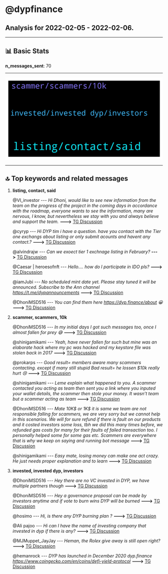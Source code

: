 # **@dypfinance**
 ## Analysis for **2022-02-05** - **2022-02-06**.

---

## 📊 **Basic Stats**

**n_messages_sent**: 70

---
![wordcloud](dypfinance_1Days_wordcloud.png)

---


## 🔝 **Top keywords and related messages**

1. **listing, contact, said**

    @Vl_investor --- *Hi Dhoni, would like to see new information from the team on the progress of the project in the coming days in accordance with the roadmap, everyone wants to see the information, many are nervous, I know, but nevertheless we stay with you and always believe and support the team.* **--->** [TG Discussion](https://t.me/dypfinance/245052)

    @cyryp --- *Hi DYP tim i have a question. have you contact with the Tier one exchangs about listing or only submit acounts and havent any contact.?* **--->** [TG Discussion](https://t.me/dypfinance/244946)

    @alvindrajw --- *Can we exoect tier 1 exchnage listing in February?* **--->** [TG Discussion](https://t.me/dypfinance/245066)

    @Caesar | heroesofnft --- *Hello.... how do I participate in IDO pls?* **--->** [TG Discussion](https://t.me/dypfinance/244997)

    @iamJubi --- *No scheduled mint date yet. Please stay tuned it will be announced. Subscribe to the Ann channel https://t.me/dypannouncements* **--->** [TG Discussion](https://t.me/dypfinance/244902)

    @DhoniMSD516 --- *You can find them here https://dyp.finance/about 😀* **--->** [TG Discussion](https://t.me/dypfinance/244932)

2. **scammer, scammers, 10k**

    @DhoniMSD516 --- *In my initial days I got such messages too, once I almost fallen for prey 😅* **--->** [TG Discussion](https://t.me/dypfinance/244778)

    @shinigamikami --- *Yeah, have never fallen for such but mine was an elaborate hack where my pc was hacked and my keystore file was stolen back in 2017* **--->** [TG Discussion](https://t.me/dypfinance/244791)

    @prokarps --- *Good result= members aware many scammers contacting. except if many still stupid Bad result= he lossen $10k really hurt 😢* **--->** [TG Discussion](https://t.me/dypfinance/244775)

    @shinigamikami --- *Leme explain what happened to you.  A scammer contacted you acting as team then sent you a link where you inputed your wallet details, the scammer then stole your money. It wasn’t team but a scammer acting as team* **--->** [TG Discussion](https://t.me/dypfinance/244772)

    @DhoniMSD516 --- *Mate 10K$ or 1K$ it is same we team are not responsible falling for scammers, we are very sorry but we cannot help in this scenarios. We will for sure refund if there is fault on our products and it costed investors some loss, tbh we did this many times before, we refunded gas costs for many for their faults of failed transaction too. I personally helped some for some gas etc.  Scammers are everywhere that is why we keep on saying and running bot message* **--->** [TG Discussion](https://t.me/dypfinance/244769)

    @shinigamikami --- *Easy mate, losing money can make one act crazy. He just needs proper explanation and to learn* **--->** [TG Discussion](https://t.me/dypfinance/244763)

3. **invested, invested dyp, investors**

    @DhoniMSD516 --- *Hey there are no VC invested in DYP, we have multiple partners though* **--->** [TG Discussion](https://t.me/dypfinance/244930)

    @DhoniMSD516 --- *Hey a governance proposal can be made by investors anytime and if vote to burn wins DYP will be burned* **--->** [TG Discussion](https://t.me/dypfinance/245081)

    @hosimo --- *Hi, is there any DYP burning plan ?* **--->** [TG Discussion](https://t.me/dypfinance/245080)

    @Ali pajoo --- *Hi can I have the name of investing company that invested in dyp if there is any?* **--->** [TG Discussion](https://t.me/dypfinance/244927)

    @MJMuppet_JayJay --- *Heman, the Rolex give away is still open right?* **--->** [TG Discussion](https://t.me/dypfinance/244987)

    @hemanrock --- *DYP has launched in December 2020 dyp.finance  https://www.coingecko.com/en/coins/defi-yield-protocol* **--->** [TG Discussion](https://t.me/dypfinance/244998)

